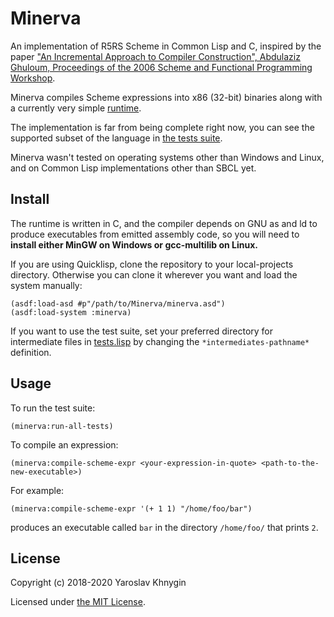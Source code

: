 # Minerva
An implementation of R5RS Scheme in Common Lisp and C, inspired by the paper ["An Incremental Approach to Compiler Construction", Abdulaziz Ghuloum, Proceedings of the 2006 Scheme and Functional Programming Workshop](http://scheme2006.cs.uchicago.edu/11-ghuloum.pdf).

Minerva compiles Scheme expressions into x86 (32-bit) binaries along with a currently very simple [runtime](https://github.com/surabax/Minerva/blob/master/runtime.c).

The implementation is far from being complete right now, you can see the supported subset of the language in [the tests suite](https://github.com/surabax/Minerva/blob/master/tests.lisp).

Minerva wasn't tested on operating systems other than Windows and Linux, and on Common Lisp implementations other than SBCL yet.

## Install
The runtime is written in C, and the compiler depends on GNU as and ld to produce executables from emitted assembly code, so you will need to **install either MinGW on Windows or gcc-multilib on Linux.**

If you are using Quicklisp, clone the repository to your local-projects directory. Otherwise you can clone it wherever you want and load the system manually:
```
(asdf:load-asd #p"/path/to/Minerva/minerva.asd")
(asdf:load-system :minerva)
```

If you want to use the test suite, set your preferred directory for intermediate files in [tests.lisp](https://github.com/surabax/Minerva/blob/master/tests.lisp) by changing the `*intermediates-pathname*` definition.

## Usage
To run the test suite:
```
(minerva:run-all-tests)
```

To compile an expression:
```
(minerva:compile-scheme-expr <your-expression-in-quote> <path-to-the-new-executable>)
```
For example:
```
(minerva:compile-scheme-expr '(+ 1 1) "/home/foo/bar")
```
produces an executable called `bar` in the directory `/home/foo/` that prints `2`.

## License
Copyright (c) 2018-2020 Yaroslav Khnygin

Licensed under [the MIT License](https://github.com/surabax/Minerva/blob/master/LICENSE).
